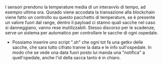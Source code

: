 I sensori prendono la temperature media di un interavvlo di tempo, ad esempio ultima ora. Qunado viene accodata la transazione alla blockchain viene fatto un controllo su questo pacchetto di temperature, se è presente un valore fuori dal range, dentro il payload ci stanno quali sacche nel caso si danneggiano, vanno rese inutilizzabili. 
Stesso discorso per le scadenze, serve un sistema per automatico per controllare le sacche di ogni ospedale.
- Possiamo inserire uno script ".sh" che ogni tot fa una getkv delle sacche, che sara tutto cifrato tranne la data e le info sull'ospedale. In modo che se vede una data fuori posto lui manda una "notifica" a quell'opedale, anche l'id della sacca tanto è in chiaro. 